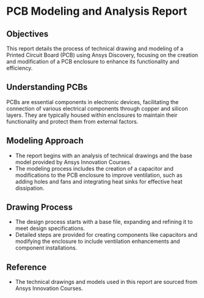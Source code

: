 # PCB Modeling and Analysis Report

## Objectives
This report details the process of technical drawing and modeling of a Printed Circuit Board (PCB) using Ansys Discovery, focusing on the creation and modification of a PCB enclosure to enhance its functionality and efficiency.

## Understanding PCBs
PCBs are essential components in electronic devices, facilitating the connection of various electrical components through copper and silicon layers. They are typically housed within enclosures to maintain their functionality and protect them from external factors.

## Modeling Approach
- The report begins with an analysis of technical drawings and the base model provided by Ansys Innovation Courses.
- The modeling process includes the creation of a capacitor and modifications to the PCB enclosure to improve ventilation, such as adding holes and fans and integrating heat sinks for effective heat dissipation.

## Drawing Process
- The design process starts with a base file, expanding and refining it to meet design specifications.
- Detailed steps are provided for creating components like capacitors and modifying the enclosure to include ventilation enhancements and component installations.

## Reference
- The technical drawings and models used in this report are sourced from Ansys Innovation Courses.

